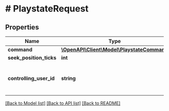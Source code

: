 # # PlaystateRequest

## Properties

Name | Type | Description | Notes
------------ | ------------- | ------------- | -------------
**command** | [**\OpenAPI\Client\Model\PlaystateCommand**](PlaystateCommand.md) |  | [optional]
**seek_position_ticks** | **int** |  | [optional]
**controlling_user_id** | **string** | Gets or sets the controlling user identifier. | [optional]

[[Back to Model list]](../../README.md#models) [[Back to API list]](../../README.md#endpoints) [[Back to README]](../../README.md)
